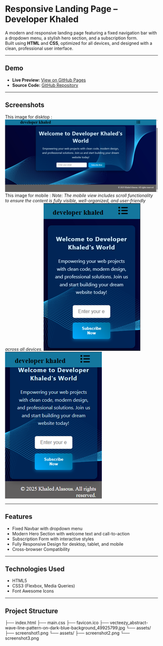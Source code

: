 # Responsive Landing Page – Developer Khaled

A modern and responsive landing page featuring a fixed navigation bar with a dropdown menu, a stylish hero section, and a subscription form.  
Built using **HTML** and **CSS**, optimized for all devices, and designed with a clean, professional user interface.

---

## Demo
- **Live Preview:** [View on GitHub Pages](https://KhaledAlasous.github.io/Landing_page/)
- **Source Code:** [GitHub Repository](https://github.com/KhaledAlasous/Landing_page)

---

## Screenshots
This image for disktop :
![Landing Page Screenshot](Screenshot1.png)  
This image for mobile :
*Note: The mobile view includes scroll functionality to ensure the content is fully visible, well-organized, and user-friendly across all devices.*
![Mobile View](Screenshot2.png)
![Mobile View](Screenshot3.png)

---

##  Features
- Fixed Navbar with dropdown menu  
- Modern Hero Section with welcome text and call-to-action  
- Subscription Form with interactive styles  
- Fully Responsive Design for desktop, tablet, and mobile  
- Cross-browser Compatibility  

---

## Technologies Used
- HTML5  
- CSS3 (Flexbox, Media Queries)  
- Font Awesome Icons  

---

## Project Structure
├── index.html
├── main.css
├── favicon.ico
├── vecteezy_abstract-wave-line-pattern-on-dark-blue-background_49925799.jpg
└── assets/
├── screenshot1.png
└── assets/
├── screenshot2.png
└── screenshot3.png
